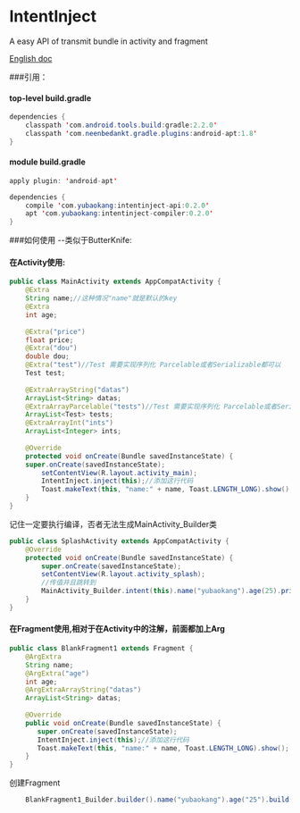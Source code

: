 # IntentInject
A easy API of transmit bundle in activity and fragment

[English doc](https://github.com/yubaokang/IntentInject/blob/master/README-ZH.md)

###引用：

#### top-level build.gradle
```java
dependencies {
    classpath 'com.android.tools.build:gradle:2.2.0'
    classpath 'com.neenbedankt.gradle.plugins:android-apt:1.8' 
}
```

#### module build.gradle
```java
apply plugin: 'android-apt'

dependencies {
    compile 'com.yubaokang:intentinject-api:0.2.0'
    apt 'com.yubaokang:intentinject-compiler:0.2.0'
}
```

###如何使用 --类似于ButterKnife:

#### 在Activity使用:
```java
public class MainActivity extends AppCompatActivity {
    @Extra
    String name;//这种情况"name"就是默认的key
    @Extra
    int age;
    
    @Extra("price")
    float price;
    @Extra("dou")
    double dou;
    @Extra("test")//Test 需要实现序列化 Parcelable或者Serializable都可以
    Test test;
    
    @ExtraArrayString("datas")
    ArrayList<String> datas;
    @ExtraArrayParcelable("tests")//Test 需要实现序列化 Parcelable或者Serializable都可以
    ArrayList<Test> tests;
    @ExtraArrayInt("ints")
    ArrayList<Integer> ints;
    
    @Override
    protected void onCreate(Bundle savedInstanceState) {
    super.onCreate(savedInstanceState);
        setContentView(R.layout.activity_main);
        IntentInject.inject(this);//添加这行代码
        Toast.makeText(this, "name:" + name, Toast.LENGTH_LONG).show();
    }
}
```

记住一定要执行编译，否者无法生成MainActivity_Builder类

```java
public class SplashActivity extends AppCompatActivity {
    @Override
    protected void onCreate(Bundle savedInstanceState) {
        super.onCreate(savedInstanceState);
        setContentView(R.layout.activity_splash);
        //传值并且跳转到
        MainActivity_Builder.intent(this).name("yubaokang").age(25).price(1.2f).id("idididid").start();
    }
}
```

#### 在Fragment使用,相对于在Activity中的注解，前面都加上Arg
```java
public class BlankFragment1 extends Fragment {
    @ArgExtra
    String name;
    @ArgExtra("age")
    int age;
    @ArgExtraArrayString("datas")
    ArrayList<String> datas;
    
    @Override
    public void onCreate(Bundle savedInstanceState) {
       super.onCreate(savedInstanceState);
       IntentInject.inject(this);//添加这行代码
       Toast.makeText(this, "name:" + name, Toast.LENGTH_LONG).show();
    }
}
```

创建Fragment
```java
    BlankFragment1_Builder.builder().name("yubaokang").age("25").build();
```
